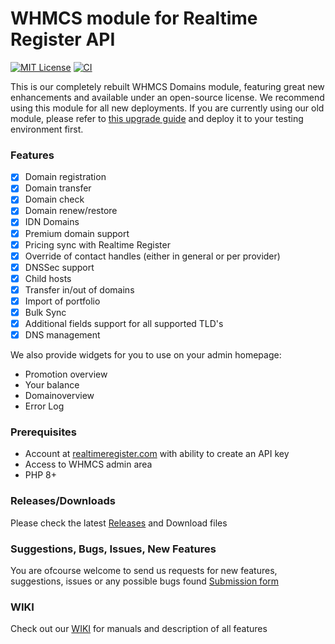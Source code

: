 # WHMCS module for Realtime Register API
[![MIT License](https://img.shields.io/badge/License-MIT-green.svg)](https://choosealicense.com/licenses/mit/)
[![CI](https://github.com/realtimeregister/whmcs/actions/workflows/phpcs.yml/badge.svg)](https://github.com/realtimeregister/whmcs/actions/workflows/phpcs.yml)

This is our completely rebuilt WHMCS Domains module, featuring great new enhancements and available under an open-source license. We recommend using this module for all new deployments. If you are currently using our old module, please refer to [this upgrade guide](https://github.com/realtimeregister/whmcs-domains/wiki/upgrade-from-registrar-module-version-1.4.13-and-below) and deploy it to your testing environment first.

### Features
- [X] Domain registration
- [X] Domain transfer
- [X] Domain check
- [X] Domain renew/restore
- [X] IDN Domains 
- [X] Premium domain support
- [X] Pricing sync with Realtime Register
- [X] Override of contact handles (either in general or per provider)
- [X] DNSSec support
- [X] Child hosts
- [X] Transfer in/out of domains
- [X] Import of portfolio
- [X] Bulk Sync
- [X] Additional fields support for all supported TLD's
- [X] DNS management

We also provide widgets for you to use on your admin homepage:
- Promotion overview
- Your balance
- Domainoverview 
- Error Log

### Prerequisites
- Account at [realtimeregister.com](https://realtimeregister.com) with ability to create an API key
- Access to WHMCS admin area
- PHP 8+

### Releases/Downloads
Please check the latest [Releases](https://github.com/realtimeregister/whmcs-domains/releases) and Download files 

### Suggestions, Bugs, Issues, New Features
You are ofcourse welcome to send us requests for new features, suggestions, issues or any possible bugs found
[Submission form](https://github.com/realtimeregister/whmcs-domains/issues/new/choose)

### WIKI
Check out our [WIKI](https://github.com/realtimeregister/whmcs-domains/wiki) for manuals and description of all features
